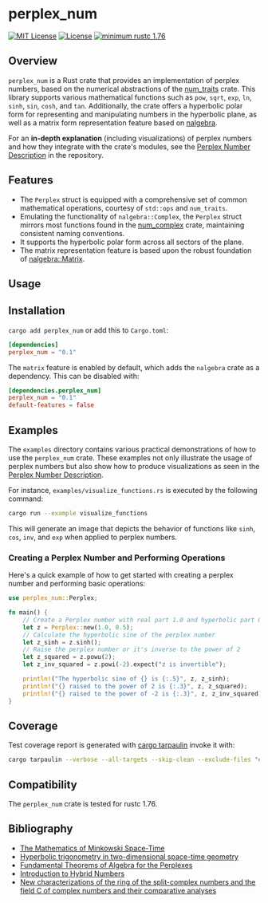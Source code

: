 # perplex_num
[![MIT License](https://img.shields.io/badge/license-MIT-blue.svg)](./LICENSE-MIT) [![License](https://img.shields.io/badge/License-Apache_2.0-blue.svg)](./LICENSE-APACHE) [![minimum rustc 1.76](https://img.shields.io/badge/rustc-1.76+-red.svg)](https://rust-lang.github.io/rfcs/2495-min-rust-version.html)

## Overview
`perplex_num` is a Rust crate that provides an implementation of perplex numbers, based on the numerical abstractions of the [num_traits](https://docs.rs/num-traits) crate. This library supports various mathematical functions such as `pow`, `sqrt`, `exp`, `ln`, `sinh`, `sin`, `cosh`, and `tan`. Additionally, the crate offers a hyperbolic polar form for representing and manipulating numbers in the hyperbolic plane, as well as a matrix form representation feature based on [nalgebra](https://docs.rs/nalgebra).

For an **in-depth explanation** (including visualizations) of perplex numbers and how they integrate with the crate's modules, see the [Perplex Number Description](https://github.com/tomtuamnuq/perplex_num/blob/main/Perplex.md) in the repository.

## Features
- The `Perplex` struct is equipped with a comprehensive set of common mathematical operations, courtesy of `std::ops` and `num_traits`.
- Emulating the functionality of `nalgebra::Complex`, the `Perplex` struct mirrors most functions found in the [num_complex](https://github.com/rust-num/num-complex) crate, maintaining consistent naming conventions.
- It supports the hyperbolic polar form across all sectors of the plane.
- The matrix representation feature is based upon the robust foundation of [nalgebra::Matrix](https://docs.rs/nalgebra/latest/nalgebra/base/struct.Matrix.html).

## Usage

## Installation
`cargo add perplex_num` or add this to `Cargo.toml`:

```toml
[dependencies]
perplex_num = "0.1"
```

The `matrix` feature is enabled by default, which adds the `nalgebra` crate as a dependency. This can be disabled with:
```toml
[dependencies.perplex_num]
perplex_num = "0.1"
default-features = false
```
## Examples

The `examples` directory contains various practical demonstrations of how to use the `perplex_num` crate. These examples not only illustrate the usage of perplex numbers but also show how to produce visualizations as seen in the [Perplex Number Description](https://github.com/tomtuamnuq/perplex_num/blob/main/Perplex.md).

For instance, `examples/visualize_functions.rs` is executed by the following command:

```sh
cargo run --example visualize_functions
```

This will generate an image that depicts the behavior of functions like `sinh`, `cos`, `inv`, and `exp` when applied to perplex numbers.

### Creating a Perplex Number and Performing Operations

Here's a quick example of how to get started with creating a perplex number and performing basic operations:

```rust
use perplex_num::Perplex;

fn main() {
    // Create a Perplex number with real part 1.0 and hyperbolic part 0.5
    let z = Perplex::new(1.0, 0.5);
    // Calculate the hyperbolic sine of the perplex number
    let z_sinh = z.sinh();
    // Raise the perplex number or it's inverse to the power of 2
    let z_squared = z.powu(2);
    let z_inv_squared = z.powi(-2).expect("z is invertible");

    println!("The hyperbolic sine of {} is {:.5}", z, z_sinh);
    println!("{} raised to the power of 2 is {:.3}", z, z_squared);
    println!("{} raised to the power of -2 is {:.3}", z, z_inv_squared);
}
```

## Coverage

Test coverage report is generated with [cargo tarpaulin](https://github.com/xd009642/tarpaulin) invoke it with:
```sh
cargo tarpaulin --verbose --all-targets --skip-clean --exclude-files "examples/*.rs" "benches/*.rs"
```


## Compatibility
The `perplex_num` crate is tested for rustc 1.76.

## Bibliography
- [The Mathematics of Minkowski Space-Time](https://doi.org/10.1007/978-3-7643-8614-6)
- [Hyperbolic trigonometry in two-dimensional space-time geometry](https://doi.org/10.1393/ncb/i2003-10012-9)
- [Fundamental Theorems of Algebra for the Perplexes](https://doi.org/10.4169/074683409X475643)
- [Introduction to Hybrid Numbers](https://doi.org/10.1007/s00006-018-0833-3)
- [New characterizations of the ring of the split-complex numbers and the field C of complex numbers and their comparative analyses](https://doi.org/10.48550/arXiv.2305.04586)
